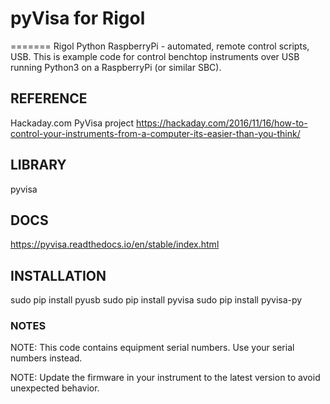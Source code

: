 # pyVisa for Rigol
=======
Rigol Python RaspberryPi - automated, remote control scripts, USB.
This is example code for control benchtop instruments over USB running Python3 on a RaspberryPi (or similar SBC). 

## REFERENCE
Hackaday.com PyVisa project
https://hackaday.com/2016/11/16/how-to-control-your-instruments-from-a-computer-its-easier-than-you-think/

## LIBRARY
pyvisa

## DOCS
https://pyvisa.readthedocs.io/en/stable/index.html

## INSTALLATION
sudo pip install pyusb
sudo pip install pyvisa
sudo pip install pyvisa-py

### NOTES
NOTE:
This code contains equipment serial numbers.  Use your serial numbers instead.

NOTE:
Update the firmware in your instrument to the latest version to avoid unexpected behavior.


